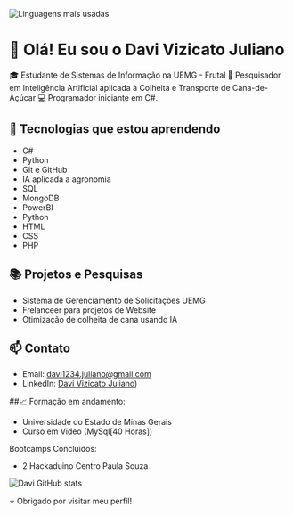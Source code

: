 ![Linguagens mais usadas](https://github-readme-stats.vercel.app/api/top-langs/?username=DaviVizicatoJuliano&layout=compact&langs_count=10&theme=dark)


# 👋 Olá! Eu sou o Davi Vizicato Juliano

🎓 Estudante de Sistemas de Informação na UEMG - Frutal
🔬 Pesquisador em Inteligência Artificial aplicada à Colheita e Transporte de Cana-de-Açúcar 
💻 Programador iniciante em C#.

## 🚀 Tecnologias que estou aprendendo
- C#
- Python
- Git e GitHub
- IA aplicada a agronomia
- SQL
- MongoDB
- PowerBI
- Python
- HTML
- CSS
- PHP


## 📚 Projetos e Pesquisas
- Sistema de Gerenciamento de Solicitações UEMG
- Frelanceer para projetos de Website
- Otimização de colheita de cana usando IA

## 📫 Contato
- Email: davi1234.juliano@gmail.com
- LinkedIn: [Davi Vizicato Juliano](https://www.linkedin.com/in/davi-vizicato-juliano-37303225b/))

##📈 Formação em andamento:

- Universidade do Estado de Minas Gerais
- Curso em Video (MySql[40 Horas])

Bootcamps Concluidos:

- 2 Hackaduino Centro Paula Souza

![Davi GitHub stats](https://github-readme-stats.vercel.app/api?username=DaviVizicatoJuliano&show_icons=true&theme=dark)

⭐ Obrigado por visitar meu perfil!
